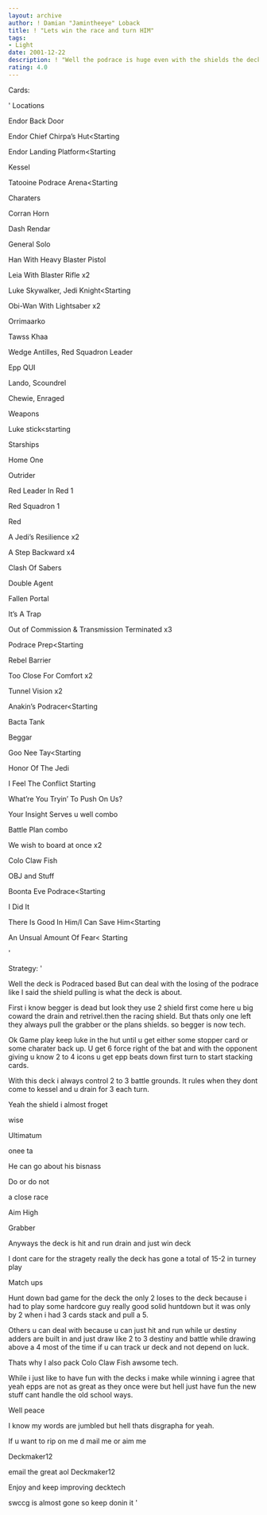 ```yaml
---
layout: archive
author: ! Damian "Jamintheeye" Loback
title: ! "Lets win the race and turn HIM"
tags:
- Light
date: 2001-12-22
description: ! "Well the podrace is huge even with the shields the deck is made to pull shield while having fun battles with the new r3 but I wont buy any new stuff."
rating: 4.0
---
```

Cards: 

' 
Locations

Endor Back Door

Endor Chief Chirpa’s Hut<Starting

Endor Landing Platform<Starting 

Kessel

Tatooine Podrace Arena<Starting


Charaters

Corran Horn

Dash Rendar

General Solo

Han With Heavy Blaster Pistol

Leia With Blaster Rifle x2

Luke Skywalker, Jedi Knight<Starting

Obi-Wan With Lightsaber x2

Orrimaarko

Tawss Khaa

Wedge Antilles, Red Squadron Leader

Epp QUI

Lando, Scoundrel	

Chewie, Enraged


Weapons

Luke stick<starting


Starships

Home One

Outrider

Red Leader In Red 1

Red Squadron 1


Red

A Jedi’s Resilience x2

A Step Backward x4

Clash Of Sabers

Double Agent

Fallen Portal

It’s A Trap

Out of Commission & Transmission Terminated x3

Podrace Prep<Starting

Rebel Barrier

Too Close For Comfort x2

Tunnel Vision x2

Anakin’s Podracer<Starting

Bacta Tank

Beggar

Goo Nee Tay<Starting

Honor Of The Jedi

I Feel The Conflict Starting

What’re You Tryin’ To Push On Us?

Your Insight Serves u well combo

Battle Plan combo

We wish to board at once x2

Colo Claw Fish


OBJ and Stuff

Boonta Eve Podrace<Starting

I Did It

There Is Good In Him/I Can Save Him<Starting

An Unsual Amount Of Fear< Starting 

'

Strategy: '

Well the deck is Podraced based But can deal with the losing of the podrace like I said the shield pulling is what the deck is about.


First i know begger is dead but look they use 2 shield first come here u big coward the drain and retrivel.then  the racing shield. But thats only one left they always pull the grabber or the plans shields. so begger is now tech.



Ok Game play keep luke in the hut until u get either some stopper card or some charater back up. U get 6 force right of the bat and with the opponent giving u know 2 to 4 icons u get epp beats down first turn to start stacking cards.


With this deck i always control 2 to 3 battle grounds. It rules when they dont come to kessel and u drain for 3 each turn. 


Yeah the shield i almost froget


wise

Ultimatum

onee ta

He can go about his bisnass

Do or do not

a close race

Aim High

Grabber


Anyways the deck is hit and run drain and just win deck


I dont care for the stragety really the deck has gone a total of 15-2 in turney play 



Match ups


Hunt down bad game for the deck the only 2 loses to the deck because i had to play some hardcore guy really good solid huntdown but it was only by 2 when i had 3 cards stack and pull a 5.



Others u can deal with because u can just hit and run while ur destiny adders are built in and just draw like 2 to 3 destiny and battle while drawing above a 4 most of the time if u can track ur deck and not depend on luck.

Thats why I also pack Colo Claw Fish awsome tech.



While i just like to have fun with the decks i make while winning i agree that yeah epps are not as great as they once were but hell just have fun the new stuff cant handle the old school ways.


Well peace 

I know my words are jumbled but hell thats disgrapha for yeah.

If u want to rip on me d mail me or aim me

Deckmaker12

email the great aol Deckmaker12

Enjoy and keep improving decktech

swccg is almost gone so keep donin it   '